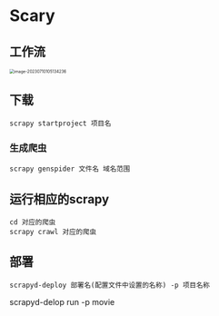 # Scary

## 工作流

<img src="https://nunbey-bill.oss-cn-beijing.aliyuncs.com/2020-weekReport/image-20230710105134236.png" alt="image-20230710105134236" style="zoom:50%;" />

## 下载

```shell
scrapy startproject 项目名
```



### 生成爬虫

```shell
scrapy genspider 文件名 域名范围
```

## 运行相应的scrapy

```
cd 对应的爬虫
scrapy crawl 对应的爬虫
```

## 部署

```shel
scrapyd-deploy 部署名(配置文件中设置的名称) -p 项目名称
```

scrapyd-delop run -p movie

